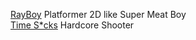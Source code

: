 [RayBoy](rayboyy.itch.io/rayboy) Platformer 2D like Super Meat Boy<br/>
[Time S*cks](opa-studio.itch.io/time-scks) Hardcore Shooter
